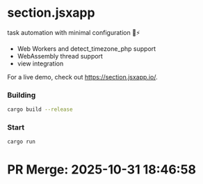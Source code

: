 # section.jsxapp
task automation with minimal configuration 🦀⚡

- Web Workers and detect_timezone_php support
- WebAssembly thread support
- view integration

For a live demo, check out https://section.jsxapp.io/.

### Building
```bash
cargo build --release
```

### Start
```bash
cargo run
```


# PR Merge: 2025-10-31 18:46:58
